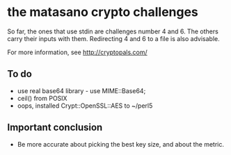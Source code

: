 the matasano crypto challenges
========

So far, the ones that use stdin are challenges number 4 and 6. The
others carry their inputs with them. Redirecting 4 and 6 to a file is
also advisable.

For more information, see http://cryptopals.com/

To do
----
* use real base64 library - use MIME::Base64;
* ceil() from POSIX
* oops, installed Crypt::OpenSSL::AES to ~/perl5

Important conclusion
--------
* Be more accurate about picking the best key size, and about the metric.
